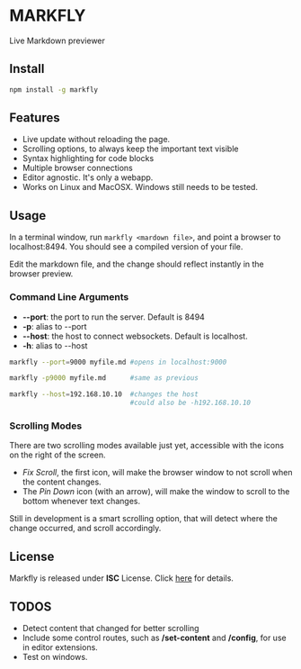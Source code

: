 # MARKFLY

Live Markdown previewer

## Install

```bash
npm install -g markfly
```

## Features

* Live update without reloading the page.
* Scrolling options, to always keep the important text visible
* Syntax highlighting for code blocks
* Multiple browser connections
* Editor agnostic. It's only a webapp.
* Works on Linux and MacOSX. Windows still needs to be tested.

## Usage
In a terminal window, run `markfly <mardown file>`, and point a browser to localhost:8494. You should see a compiled version of your file.

Edit the markdown file, and the change should reflect instantly in the browser preview.

### Command Line Arguments

* __--port__: the port to run the server. Default is 8494
* __-p__: alias to --port
* __--host__: the host to connect websockets. Default is localhost.
* __-h__: alias to --host

```bash
markfly --port=9000 myfile.md #opens in localhost:9000

markfly -p9000 myfile.md      #same as previous

markfly --host=192.168.10.10  #changes the host
                              #could also be -h192.168.10.10
```

### Scrolling Modes
There are two scrolling modes available just yet, accessible with the icons on the right of the screen. 
* *Fix Scroll*, the first icon, will make the browser window to not scroll when the content changes. 
* The *Pin Down* icon (with an arrow), will make the window to scroll to the bottom whenever text changes.

Still in development is a smart scrolling option, that will detect where the change occurred, and scroll accordingly.

## License
Markfly is released under __ISC__ License. Click [here](http://opensource.org/licenses/ISC) for details.

## TODOS
* Detect content that changed for better scrolling
* Include some control routes, such as __/set-content__ and __/config__, for use in editor extensions.
* Test on windows.
